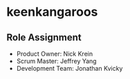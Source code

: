 # keenkangaroos

## Role Assignment
- Product Owner: Nick Krein
- Scrum Master: Jeffrey Yang
- Development Team: Jonathan Kvicky